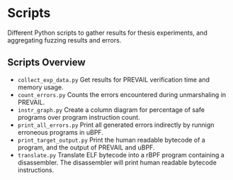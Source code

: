 # Scripts

Different Python scripts to gather results for thesis experiments, and aggregating fuzzing results and errors.

## Scripts Overview

- `collect_exp_data.py` Get results for PREVAIL verification time and memory usage.
- `count_errors.py` Counts the errors encountered during unmarshaling in PREVAIL.
- `instr_graph.py` Create a column diagram for percentage of safe programs over program instruction count.
- `print_all_errors.py` Print all generated errors indirectly by runnign erroneous programs in uBPF.
- `print_target_output.py` Print the human readable bytecode of a program, and the output of PREVAIL and uBPF. 
- `translate.py` Translate ELF bytecode into a rBPF program containing a disassembler. The disassembler will print human readable bytecode instructions.
